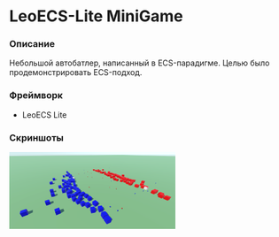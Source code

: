# LeoECS-Lite MiniGame

### Описание
Небольшой автобатлер, написанный в ECS-парадигме. Целью было продемонстрировать ECS-подход.

### Фреймворк
- LeoECS Lite

### Скриншоты
<img src="Assets/Resources/Screen.png" width="300">
